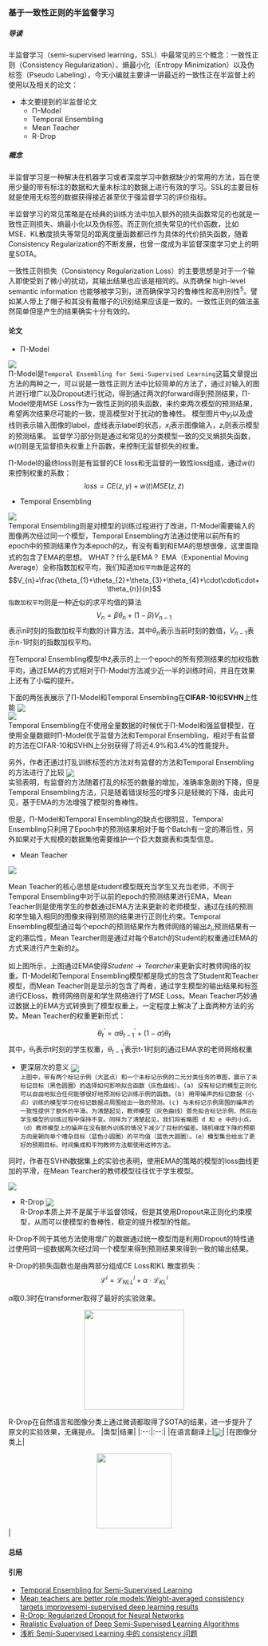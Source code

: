 ### 基于一致性正则的半监督学习
##### 导读

半监督学习（semi-supervised learning，SSL）中最常见的三个概念：一致性正则（Consistency Regularization）、熵最小化（Entropy Minimization）以及伪标签（Pseudo Labeling），今天小编就主要讲一讲最近的一致性正在半监督上的使用以及相关的论文：

- 本文要提到的半监督论文
    - Π-Model
    - Temporal Ensembling
    - Mean Teacher
    - R-Drop

##### 概念
半监督学习是一种解决在机器学习或者深度学习中数据缺少的常用的方法，旨在使用少量的带有标注的数据和大量未标注的数据上进行有效的学习。SSL的主要目标就是使用无标签的数据获得接近甚至优于强监督学习的评价指标。

半监督学习的常见策略是在经典的训练方法中加入额外的损失函数常见的也就是一致性正则损失、熵最小化以及伪标签。而正则化损失常见的代价函数，比如MSE、KL散度损失等常见的距离度量函数都已作为具体的代价损失函数，随着Consistency Regularization的不断发展，也曾一度成为半监督深度学习史上的明星SOTA。

一致性正则损失（Consistency Regularization Loss）的主要思想是对于一个输入即使受到了微小的扰动，其输出结果也应该是相同的。从而确保 high-level semantic information 也能够被学习到，进而确保学习的鲁棒性和高判别性$^{5}$。譬如某人带上了帽子和其没有戴帽子的识别结果应该是一致的。一致性正则的做法虽然简单但是产生的结果确实十分有效的。

#### 论文
- Π-Model

<img src=images/WX20211027-160903@2x.png><br>
Π-Model是`Temporal Ensembling for Semi-Supervised Learning`这篇文章提出方法的两种之一，可以说是一致性正则方法中比较简单的方法了，通过对输入的图片进行增广以及Dropout进行扰动，得到通过两次的forward得到预测结果，Π-Model使用MSE Loss作为一致性正则的损失函数，来约束两次模型的预测结果，希望两次结果尽可能的一致，提高模型对于扰动的鲁棒性。
模型图片中$y_{i}$以及虚线则表示输入图像的label，虚线表示label的状态，$x_{i}$表示图像输入，$z_{i}$则表示模型的预测结果。
监督学习部分则是通过和常见的分类模型一致的交叉熵损失函数，$w(t)$则是无监督损失权重上升函数，来控制无监督损失的权重。

Π-Model的最终loss则是有监督的CE loss和无监督的一致性loss组成，通过$w(t)$来控制权重的系数：
$$loss=CE(z,y)+w(t)MSE(z,\widetilde{z})$$

- Temporal Ensembling
  
<img src=images/WX20211027-161029@2x.png align=center weight=90% /><br>
Temporal Ensembling则是对模型的训练过程进行了改进，Π-Model需要输入的图像两次经过同一个模型，Temporal Ensembling方法通过使用以前所有的epoch中的预测结果作为本epoch的$\widetilde{z}_{i}$，有没有看到和EMA的思想很像，这里面隐式的包含了EMA的思想。
WHAT？什么是EMA？
EMA（Exponential Moving Average）全称指数加权平均，我们知道`加权平均数`是这样的
$$V_{n}=\frac{\theta_{1}+\theta_{2}+\theta_{3}+\theta_{4}+\cdot\cdot\cdot+\theta_{n}}{n}$$
`指数加权平均`则是一种近似的求平均值的算法
$$V_{n}=\beta \theta_{n} + (1-\beta)V_{n-1}$$
表示n时刻的指数加权平均数的计算方法，其中$\theta_{n}$表示当前时刻的数值，$V_{n-1}$表示n-1时刻的指数加权平均。

在Temporal Ensembling模型中$\widetilde{z}_{i}$表示的上一个epoch的所有预测结果的加权指数平均，通过EMA的方式相对于Π-Model方法减少近一半的训练时间，并且在效果上还有了小幅的提升。

下面的两张表展示了Π-Model和Temporal Ensembling在**CIFAR-10**和**SVHN**上性能
<img src=images/WX20211027-174239@2x.png align=center weight=90% /><br>
<img src=images/WX20211027-174459@2x.png align=center weight=90% /><br>
Temporal Ensembling在不使用全量数据的时候优于Π-Model和强监督模型，在使用全量数据时Π-Model优于监督方法和Temporal Ensembling，相对于有监督的方法在CIFAR-10和SVHN上分别获得了将近4.9%和3.4%的性能提升。

另外，作者还通过打乱训练标签的方法对有监督的方法和Temporal Ensembling的方法进行了比较
<img src=images/WX20211028-155355@2x.png align=center weight=90% /><br>
实验表明，有监督的方法随着打乱的标签的数量的增加，准确率急剧的下降，但是Temporal Ensembling方法，只是随着错误标签的增多只是轻微的下降，由此可见，基于EMA的方法增强了模型的鲁棒性。

但是，Π-Model和Temporal Ensembling的缺点也很明显，Temporal Ensembling只利用了Epoch中的预测结果相对于每个Batch有一定的滞后性，另外如果对于大规模的数据集他需要维护一个巨大数据表和类型信息。

- Mean Teacher

<img src=images/WX20211027-161101@2x.png align=center weight=90% /><br>


Mean Teacher的核心思想是student模型既充当学生又充当老师，不同于Temporal Ensembling中对于以前的epoch的预测结果进行EMA，Mean Teacher则是使用学生的参数通过EMA方法来更新的老师模型，通过在线的预测和学生输入相同的图像来得到预测的结果进行正则化约束。Temporal Ensembling模型通过每个epoch的预测结果作为教师网络的输出$\widetilde{z}_{i}$,预测结果有一定的滞后性，Mean Tearcher则是通过对每个Batch的Student的权重通过EMA的方式来进行产生新的$\widetilde{z}_{i}$。

如上图所示，上图通过EMA使得$Student \rightarrow Tearcher$来更新实时教师网络的权重。Π-Model和Temporal Ensembling模型都是隐式的包含了Student和Teacher模型，而Mean Teacher则是显示的包含了两者，通过学生模型的输出结果和标签进行CEloss，教师网络则是和学生网络进行了MSE Loss。Mean Teacher巧妙通过数据上的EMA方式转换到了模型权重上，一定程度上解决了上面两种方法的劣势。Mean Teacher的权重更新形式：

$$\theta^{\prime}_{t}=\alpha\theta^{\prime}_{t-1}+(1-\alpha)\theta_{t}$$
其中，$\theta_{t}$表示t时刻的学生权重，$\theta^{\prime}_{t-1}$表示t-1时刻的通过EMA求的老师网络权重

  + 更深层次的意义
<img src=images/WX20211029-173139@2x.png align=center weight=90% /><br>
`上图中，带有两个标记示例（大蓝点）和一个未标记示例的二元分类任务的草图，展示了未标记目标（黑色圆圈）的选择如何影响拟合函数（灰色曲线）。(a) 没有标记的模型正则化可以自由地拟合任何能够很好地预测标记训练示例的函数。(b) 用带噪声的标记数据（小点）训练的模型学习在标记数据点周围给出一致的预测。(c) 与未标记示例周围的噪声的一致性提供了额外的平滑。为清楚起见，教师模型（灰色曲线）首先拟合标记示例，然后在学生模型的训练过程中保持不变。同样为了清楚起见，我们将省略图 d 和 e 中的小点。（d）教师模型上的噪声在没有额外训练的情况下减少了目标的偏差。随机梯度下降的预期方向是朝向单个嘈杂目标（蓝色小圆圈）的平均值（蓝色大圆圈）。（e）模型集合给出了更好的预期目标。时间集成和平均教师方法都使用这种方法。
`

同时，作者在SVHN数据集上的实验也表明，使用EMA的策略的模型的loss曲线更加的平滑，在Mean Tearcher的教师模型往往优于学生模型。

<img src=images/WX20211029-163345@2x.png align=center weight=90% /><br>

- R-Drop
<img src=images/WX20211027-161240@2x.png align=center weight=90% /><br>
R-Drop本质上并不是属于半监督领域，但是其使用Dropout来正则化约束模型，从而可以使模型的鲁棒性，稳定的提升模型的性能。

R-Drop不同于其他方法使用增广的数据通过统一模型而是利用Dropout的特性通过使用同一组数据两次经过同一个模型来得到预测结果来得到一致的输出结果。

R-Drop的损失函数也是由两部分组成CE Loss和KL 散度损失：
$$\mathcal{L}^{i}=\mathcal{L}^{i}_{NLL}+\alpha\cdot\mathcal{L}^{i}_{KL}$$

$\alpha$取0.3时在transformer取得了最好的实验效果。
<div align=center><img src=images/WX20211029-170116@2x.png height=200px /><br></div>

R-Drop在自然语言和图像分类上通过微调都取得了SOTA的结果，进一步提升了原文的实验效果，无痛提点。
|类型|结果|
|:--:|:--:|
|在语言翻译上|<img src=images/WX20211029-165939@2x.png align=center weight=90% />|
|在图像分类上|<div align=center><img src=images/WX20211029-170431@2x.png height=150px/><br></div>|




#### 总结


#### 引用
- [Temporal Ensembling for Semi-Supervised Learning](https://arxiv.org/abs/1610.02242)
- [Mean teachers are better role models:Weight-averaged consistency targets improvesemi-supervised deep learning results](https://arxiv.org/abs/1703.01780)
- [R-Drop: Regularized Dropout for Neural Networks](https://arxiv.org/abs/2106.14448)
- [Realistic Evaluation of Deep Semi-Supervised Learning Algorithms](https://arxiv.org/abs/1804.09170)
- [浅析 Semi-Supervised Learning 中的 consistency 问题](https://blog.csdn.net/JYZhang_CVML/article/details/106817709)